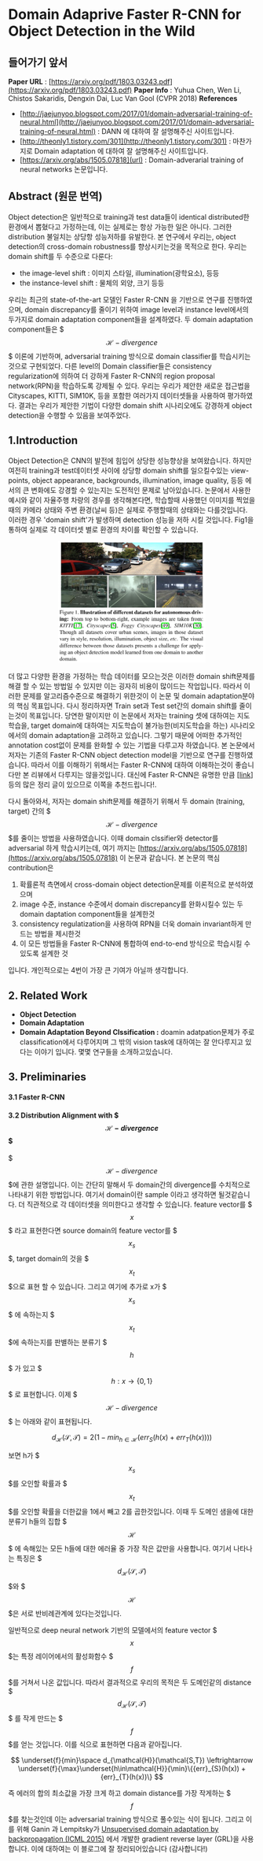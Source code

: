 # Domain Adaprive Faster R-CNN for Object Detection in the Wild


## 들어가기 앞서
**Paper URL**  : [https://arxiv.org/pdf/1803.03243.pdf](https://arxiv.org/pdf/1803.03243.pdf)
**Paper Info** : Yuhua Chen, Wen Li, Chistos Sakaridis, Dengxin Dai, Luc Van Gool (CVPR 2018)
**References**
- [http://jaejunyoo.blogspot.com/2017/01/domain-adversarial-training-of-neural.html](http://jaejunyoo.blogspot.com/2017/01/domain-adversarial-training-of-neural.html) : DANN 에 대하여 잘 설명해주신 사이트입니다.
- [http://theonly1.tistory.com/301](http://theonly1.tistory.com/301) : 마찬가지로 Domain adaptation 에 대하여 잘 설명해주신 사이트입니다.
- [https://arxiv.org/abs/1505.07818](url) : Domain-adverarial training of neural networks 논문입니다.


## Abstract (원문 번역)
Object detection은 일반적으로 training과 test data들이 identical distributed한 환경에서 뽑혔다고 가정하는데, 이는 실제로는 항상 가능한 일은 아니다. 그러한 distribution 불일치는 상당항 성능저하를 유발한다. 본 연구에서 우리는, object detection의 cross-domain robustness를 향상시키는것을 목적으로 한다. 우리는 domain shift를 두 수준으로 다룬다:

- the image-level shift : 이미지 스타일, illumination(광학요소), 등등
- the instance-level shift : 물체의 외양, 크기 등등

우리는 최근의 state-of-the-art 모델인 Faster R-CNN 을 기반으로 연구를 진행하였으며, domain discrepancy를 줄이기 위하여 image level과 instance level에서의 두가지로 domain adaptation component들을 설계하였다. 두 domain adaptation component들은 $$$ \mathcal{H}-divergence$$$ 이론에 기반하며, adversarial training 방식으로 domain classifier를 학습시키는것으로 구현되었다. 다른 level의 Domain classifier들은 consistency regularization에 의하여 더 강하게 Faster R-CNN의 region proposal network(RPN)을 학습하도록 강제될 수 있다. 우리는 우리가 제안한 새로운 접근법을 Cityscapes, KITTI, SIM10K, 등을 포함한 여러가지 데이터셋들을 사용하여 평가하였다. 결과는 우리가 제안한 기법이 다양한 domain shift 시나리오에도 강경하게 object detection을 수행할 수 있음을 보여주었다.

## 1.Introduction
Object Detection은 CNN의 발전에 힘입어 상당한 성능향상을 보여왔습니다. 하지만 여전히 training과 test데이터셋 사이에 상당항 domain shift를 일으킬수있는 view-points, object appearance, backgrounds, illumination, image quality, 등등 에서의 큰 변화에도 강경할 수 있는지는 도전적인 문제로 남아있습니다. 논문에서 사용한 예시와 같이 자율주행 차량의 경우를 생각해본다면, 학습할때 사용했던 이미지를 찍었을때의 카메라 상태와 주변 환경(날씨 등)은 실제로 주행할때의 상태와는 다를것입니다. 이러한 경우 'domain shift'가 발생하며 detection 성능을 저하 시킬 것입니다. Fig1을 통하여 실제로 각 데이터셋 별로 환경의 차이를 확인할 수 있습니다.

<p align="center">
<img src="https://raw.githubusercontent.com/ppooiiuuyh/-Papers-References/master/domain%20adaptive%20faster%20r-cnn%20for%20object%20detection%20in%20the%20wild/fig1.png" width="300">
</p>

더 많고 다양한 환경을 가정하는 학습 데이터를 모으는것은 이러한 domain shift문제를 해결 할 수 있는 방법일 수 있지만 이는 굉자히 비용이 많이드는 작업입니다. 따라서 이러한 문제를 알고리즘수준으로 해결하기 위한것이 이 논문 및 domain adaptation분야의 핵심 목표입니다. 다시 정리하자면 Train set과 Test set간의 domain shift를 줄이는것이 목표입니다. 당연한 말이지만 이 논문에서 저자는 training 셋에 대하여는 지도학습을, target domain에 대하여는 지도학습이 불가능한(비지도학습을 하는) 시나리오에서의 domain adaptation을 고려하고 있습니다. 그렇기 때문에 어떠한 추가적인 annotation cost없이 문제를 완화할 수 있는 기법을 다루고자 하였습니다. 본 논문에서 저자는 기존의 Faster R-CNN object detection model을 기반으로 연구를 진행하였습니다. 따라서 이를 이해하기 위해서는 Faster R-CNN에 대하여 이해하는것이 좋습니다만 본 리뷰에서 다루지는 않을것입니다. 대신에 Faster R-CNN은 유명한 만큼 [[link](http://judelee19.github.io/machine_learning/faster_rcnn/)] 등의 많은 정리 글이 있으므로 이쪽을 추천드립니다!.

다시 돌아와서, 저자는 domain shift문제를 해결하기 위해서 두 domain (training, target) 간의 $$$\mathcal{H}-divergence$$$를 줄이는 방법을 사용하였습니다. 이때 domain clssifier와 detector를 adversarial 하게 학습시키는데, 여기 까지는 [https://arxiv.org/abs/1505.07818](https://arxiv.org/abs/1505.07818) 이 논문과 같습니다. 본 논문의 핵심 contribution은
1. 확률론적 측면에서 cross-domain object detection문제를 이론적으로 분석하였으며
2. image 수준, instance 수준에서 domain discrepancy를 완화시킬수 있는 두 domain daptation component들을 설계한것
3. consistency regulatization을 사용하여  RPN을 더욱 domain invariant하게 만드는 방법을 제시한것
4. 이 모든 방법들을 Faster R-CNN에 통합하여 end-to-end 방식으로 학습시킬 수 있도록 설계한 것 

입니다. 개인적으로는 4번이 가장 큰 기여가 아닐까 생각합니다.

## 2. Related Work

- **Object Detection**
- **Domain Adaptation**
- **Domain Adaptation Beyond Clssification :** doamin adatpation문제가 주로 classification에서 다루어지며 그 밖의 vision task에 대하여는 잘 안다루지고 있다는 이야기 입니다. 몇몇 연구들을 소개하고있습니다.

## 3. Preliminaries
#### 3.1 Faster R-CNN
#### 3.2 Distribution Alignment with $$$\mathcal{H}-divergence$$$
$$$\mathcal{H}-divergence$$$에 관한 설명입니다. 이는 간단히 말해서 두 domain간의 divergence를 수치적으로 나타내기 위한 방법입니다. 여기서 domain이란 sample 이라고 생각하면 될것같습니다. 더 직관적으로 각 데이터셋을 의미한다고 생각할 수 있습니다. feature vector를 $$$x$$$ 라고 표현한다면 source domain의 feature vector를 $$$x_{s}$$$, target domain의 것을 $$$x_{t}$$$으로 표현 할 수 있습니다. 그리고 여기에 추가로 x가 $$$x_{s}$$$ 에 속하는지 $$$x_{t}$$$에 속하는지를 판별하는 분류기 $$$h$$$ 가 있고 $$$h:x \rightarrow \{0,1\}$$$ 로 표현합니다. 이제 $$$\mathcal{H}-divergence$$$ 는 아래와 같이 표현됩니다.

$$d_{\mathcal{H}}(\mathcal{S,T}) = 2( 1 - {min}_{h\in\mathcal{H}} ({err}_{S}(h(x) + {err}_{T}(h(x))))
$$

보면 h가 $$$x_{s}$$$를 오인할 확률과  $$$x_{t}$$$를 오인할 확률을 더한값을 1에서 빼고 2를 곱한것입니다. 이때 두 도메인 샘을에 대한 분류기 h들의 집합 $$$\mathcal{H}$$$ 에 속해있는 모든 h들에 대한 에러율 중 가장 작은 값만을 사용합니다. 여기서 나타나는 특징은 $$$d_{\mathcal{H}}(\mathcal{S,T})$$$와 $$$\mathcal{H}$$$은 서로 반비례관계에 있다는것입니다.

일반적으로 deep neural network 기반의 모델에서의 feature vector $$$x$$$는  특정 레이어에서의 활성화함수 $$$f$$$를 거쳐서 나온 값입니다. 따라서 결과적으로 우리의 목적은 두 도메인같의 distance $$$d_{\mathcal{H}}(\mathcal{S,T})$$$ 를 작게 만드는 $$$f$$$를 얻는 것입니다. 이를 식으로 표현하면 다음과 같아집니다.

$$ \underset{f}{min}\space d_{\mathcal{H}}(\mathcal{S,T}) \leftrightarrow  \underset{f}{\max}\underset{h\in\mathcal{H}}{\min}\{{err}_{S}(h(x)) + {err}_{T}(h(x))\}
$$

즉 에러의 합의 최소값을 가장 크게 하고 domain distance를 가장 작게하는 $$$f$$$를 찾는것인데 이는 adversarial training 방식으로 풀수있는 식이 됩니다. 그리고 이를 위해 Ganin 과 Lempitsky가 [Unsupervised domain adaptation by backpropagation (ICML 2015)](http://proceedings.mlr.press/v37/ganin15.pdf) 에서 개발한 gradient reverse layer (GRL)을 사용합니다. 이에 대하여는 [](http://jaejunyoo.blogspot.com/2017/01/domain-adversarial-training-of-neural-3.html) 이 블로그에 잘 정리되어있습니다 (감사합니다!)

